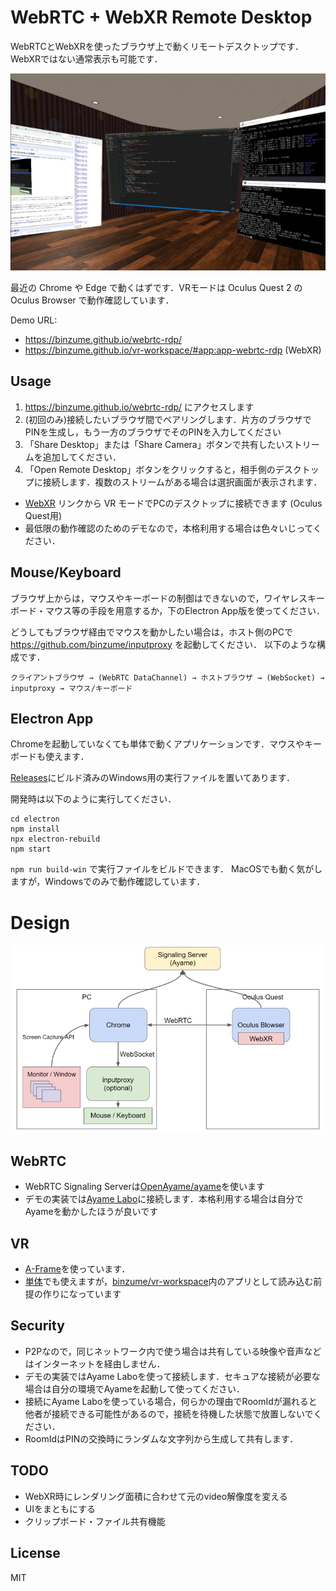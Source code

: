 # WebRTC + WebXR Remote Desktop

WebRTCとWebXRを使ったブラウザ上で動くリモートデスクトップです．WebXRではない通常表示も可能です．

![Screenshot](screenshot-xr.png)

最近の Chrome や Edge で動くはずです．VRモードは Oculus Quest 2 の Oculus Browser で動作確認しています．

Demo URL:
- https://binzume.github.io/webrtc-rdp/
- https://binzume.github.io/vr-workspace/#app:app-webrtc-rdp (WebXR)

## Usage

1. https://binzume.github.io/webrtc-rdp/ にアクセスします
2. (初回のみ)接続したいブラウザ間でペアリングします．片方のブラウザでPINを生成し，もう一方のブラウザでそのPINを入力してください
3. 「Share Desktop」または「Share Camera」ボタンで共有したいストリームを追加してください．
4. 「Open Remote Desktop」ボタンをクリックすると，相手側のデスクトップに接続します．複数のストリームがある場合は選択画面が表示されます．

- [WebXR](https://binzume.github.io/vr-workspace/#app:app-webrtc-rdp) リンクから VR モードでPCのデスクトップに接続できます (Oculus Quest用)
- 最低限の動作確認のためのデモなので，本格利用する場合は色々いじってください．

## Mouse/Keyboard

ブラウザ上からは，マウスやキーボードの制御はできないので，ワイヤレスキーボード・マウス等の手段を用意するか，下のElectron App版を使ってください．

どうしてもブラウザ経由でマウスを動かしたい場合は，ホスト側のPCで https://github.com/binzume/inputproxy を起動してください．
以下のような構成です．

```
クライアントブラウザ → (WebRTC DataChannel) → ホストブラウザ → (WebSocket) → inputproxy → マウス/キーボード
```

## Electron App

Chromeを起動していなくても単体で動くアプリケーションです．マウスやキーボードも使えます．

[Releases](https://github.com/binzume/webrtc-rdp/releases/latest)にビルド済みのWindows用の実行ファイルを置いてあります．

開発時は以下のように実行してください．

```
cd electron
npm install
npx electron-rebuild
npm start
```

`npm run build-win` で実行ファイルをビルドできます．
MacOSでも動く気がしますが，Windowsでのみで動作確認しています．

# Design

![Design](design.png)

## WebRTC

- WebRTC Signaling Serverは[OpenAyame/ayame](https://github.com/OpenAyame/ayame)を使います
- デモの実装では[Ayame Labo](https://ayame-labo.shiguredo.jp/)に接続します．本格利用する場合は自分でAyameを動かしたほうが良いです

## VR

- [A-Frame](https://aframe.io/)を使っています．
- [単体](https://binzume.github.io/webrtc-rdp/webxr/)でも使えますが，[binzume/vr-workspace](https://github.com/binzume/vr-workspace)内のアプリとして読み込む前提の作りになっています

## Security

- P2Pなので，同じネットワーク内で使う場合は共有している映像や音声などはインターネットを経由しません．
- デモの実装ではAyame Laboを使って接続します．セキュアな接続が必要な場合は自分の環境でAyameを起動して使ってください．
- 接続にAyame Laboを使っている場合，何らかの理由でRoomIdが漏れると他者が接続できる可能性があるので，接続を待機した状態で放置しないでください．
- RoomIdはPINの交換時にランダムな文字列から生成して共有します．

## TODO

- WebXR時にレンダリング面積に合わせて元のvideo解像度を変える
- UIをまともにする
- クリップボード・ファイル共有機能

## License

MIT
